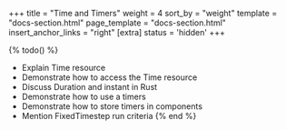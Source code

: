 +++
title = "Time and Timers"
weight = 4
sort_by = "weight"
template = "docs-section.html"
page_template = "docs-section.html"
insert_anchor_links = "right"
[extra]
status = 'hidden'
+++

{% todo() %}

* Explain Time resource
* Demonstrate how to access the Time resource
* Discuss Duration and instant in Rust
* Demonstrate how to use a timers
* Demonstrate how to store timers in components
* Mention FixedTimestep run criteria
{% end %}
